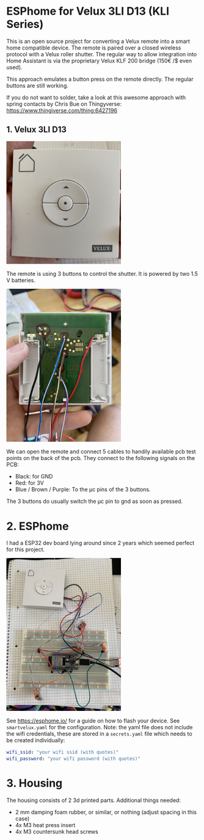 # ESPhome for Velux 3LI D13 (KLI Series)

This is an open source project for converting a Velux remote into a smart home compatible device. The remote is paired over a closed wireless protocol with a Velux roller shutter. The regular way to allow integration into Home Assistant is via the proprietary Velux KLF 200 bridge (150€ /$ even used).

This approach emulates a button press on the remote directly. The regular buttons are still working.

If you do not want to solder, take a look at this awesome approach with spring contacts by Chris Bue on Thingyverse: https://www.thingiverse.com/thing:6427196

## 1. Velux 3LI D13

<img src="docs/remote_front.jpg" alt="Velux 3LI D13 Remote" width="300"/>

The remote is using 3 buttons to control the shutter. It is powered by two 1.5 V batteries. 

<img src="docs/remote_open.jpg" alt="Remote with cables" width="300"/>

We can open the remote and connect 5 cables to handily available pcb test points on the back of the pcb. They connect to the following signals on the PCB:

- Black: for GND
- Red: for 3V
- Blue / Brown / Purple: To the µc pins of the 3 buttons.

The 3 buttons do usually switch the µc pin to gnd as soon as pressed.

# 2. ESPhome

I had a ESP32 dev board lying around since 2 years which seemed perfect for this project. 

<img src="docs/setup_breadboard.jpg" alt="Remote with cables" width="300"/>

See https://esphome.io/ for a guide on how to flash your device. See `smartvelux.yaml` for the configuration. Note: the yaml file does not include the wifi credentials, these are stored in a `secrets.yaml` file which needs to be created individually:

```yaml
wifi_ssid: "your wifi ssid (with quotes)"
wifi_password: "your wifi password (with quotes)"
```

# 3. Housing

The housing consists of 2 3d printed parts. Additional things needed:
- 2 mm damping foam rubber, or similar, or nothing (adjust spacing in this case)
- 4x M3 heat press insert
- 4x M3 countersunk head screws


